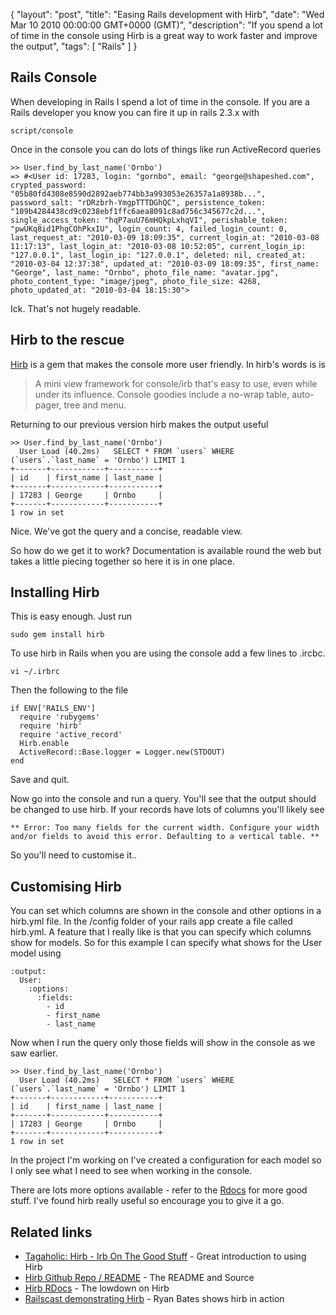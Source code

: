 {
  "layout": "post",
  "title": "Easing Rails development with Hirb",
  "date": "Wed Mar 10 2010 00:00:00 GMT+0000 (GMT)",
  "description": "If you spend a lot of time in the console using Hirb is a great way to work faster and improve the output",
  "tags": [
    "Rails"
  ]
}

## Rails Console

When developing in Rails I spend a lot of time in the console. If you are a Rails developer you know you can fire it up in rails 2.3.x with

    script/console

Once in the console you can do lots of things like run ActiveRecord queries

    >> User.find_by_last_name('Ornbo')
    => #<User id: 17283, login: "gornbo", email: "george@shapeshed.com", crypted_password: "05b80fd4308e8590d2892aeb774bb3a993053e26357a1a8938b...", password_salt: "rDRzbrh-YmgpTTTDGhQC", persistence_token: "109b4284438cd9c0238ebf1ffc6aea8091c8ad756c345677c2d...", single_access_token: "hqP7auU76mHQkpLxhqVI", perishable_token: "pwUKq8id1PhgCOhPkxIU", login_count: 4, failed_login_count: 0, last_request_at: "2010-03-09 18:09:35", current_login_at: "2010-03-08 11:17:13", last_login_at: "2010-03-08 10:52:05", current_login_ip: "127.0.0.1", last_login_ip: "127.0.0.1", deleted: nil, created_at: "2010-03-04 12:37:38", updated_at: "2010-03-09 18:09:35", first_name: "George", last_name: "Ornbo", photo_file_name: "avatar.jpg", photo_content_type: "image/jpeg", photo_file_size: 4268, photo_updated_at: "2010-03-04 18:15:30">
  
Ick. That's not hugely readable.

## Hirb to the rescue

[Hirb][1] is a gem that makes the console more user friendly. In hirb's words is is

> A mini view framework for console/irb that's easy to use, even while under its influence. Console goodies include a no-wrap table, auto-pager, tree and menu.

Returning to our previous version hirb makes the output useful

    >> User.find_by_last_name('Ornbo')
      User Load (40.2ms)   SELECT * FROM `users` WHERE (`users`.`last_name` = 'Ornbo') LIMIT 1
    +-------+------------+-----------+
    | id    | first_name | last_name |
    +-------+------------+-----------+
    | 17283 | George     | Ornbo     |
    +-------+------------+-----------+
    1 row in set

Nice. We've got the query and a concise, readable view.

So how do we get it to work? Documentation is available round the web but takes a little piecing together so here it is in one place.

## Installing Hirb

This is easy enough. Just run 

    sudo gem install hirb

To use hirb in Rails when you are using the console add a few lines to .ircbc. 

    vi ~/.irbrc

Then the following to the file 

    if ENV['RAILS_ENV']
      require 'rubygems'
      require 'hirb'
      require 'active_record'
      Hirb.enable
      ActiveRecord::Base.logger = Logger.new(STDOUT)
    end

Save and quit.

Now go into the console and run a query. You'll see that the output should be changed to use hirb. If your records have lots of columns you'll likely see

    ** Error: Too many fields for the current width. Configure your width and/or fields to avoid this error. Defaulting to a vertical table. **

So you'll need to customise it..

## Customising Hirb

You can set which columns are shown in the console and other options in a hirb.yml file. In the /config folder of your rails app create a file called hirb.yml. A feature that I really like is that you can specify which columns show for models. So for this example I can specify what shows for the User model using

    :output:
      User:
        :options:
          :fields:
            - id
            - first_name
            - last_name

Now when I run the query only those fields will show in the console as we saw earlier.  

    >> User.find_by_last_name('Ornbo')
      User Load (40.2ms)   SELECT * FROM `users` WHERE (`users`.`last_name` = 'Ornbo') LIMIT 1
    +-------+------------+-----------+
    | id    | first_name | last_name |
    +-------+------------+-----------+
    | 17283 | George     | Ornbo     |
    +-------+------------+-----------+
    1 row in set

In the project I'm working on I've created a configuration for each model so I only see what I need to see when working in the console. 

There are lots more options available - refer to the [Rdocs][2] for more good stuff. I've found hirb really useful so encourage you to give it a go. 

## Related links

* [Tagaholic: Hirb - Irb On The Good Stuff][3] - Great introduction to using Hirb
* [Hirb Github Repo / README][1] - The README and Source
* [Hirb RDocs][2] - The lowdown on Hirb
* [Railscast demonstrating Hirb][4] - Ryan Bates shows hirb in action

[1]: http://github.com/cldwalker/hirb
[2]: http://tagaholic.me/hirb/doc/
[3]: http://tagaholic.me/2009/03/13/hirb-irb-on-the-good-stuff.html
[4]: http://railscasts.com/episodes/176-searchlogic
